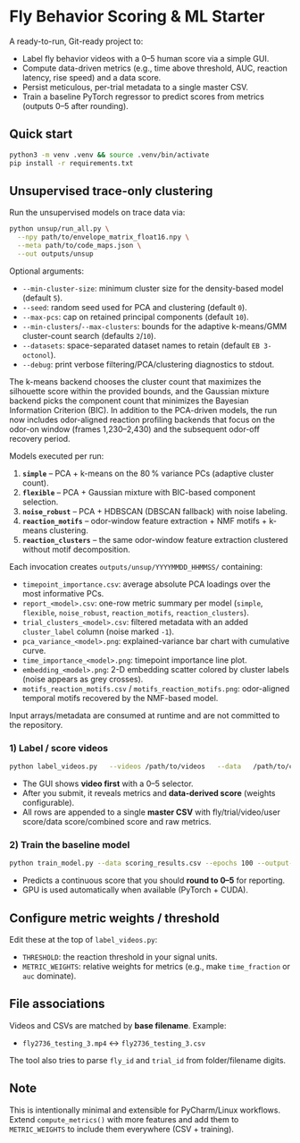 # Fly Behavior Scoring & ML Starter

A ready-to-run, Git-ready project to:
- Label fly behavior videos with a 0–5 human score via a simple GUI.
- Compute data-driven metrics (e.g., time above threshold, AUC, reaction latency, rise speed) and a data score.
- Persist meticulous, per-trial metadata to a single master CSV.
- Train a baseline PyTorch regressor to predict scores from metrics (outputs 0–5 after rounding).

## Quick start

```bash
python3 -m venv .venv && source .venv/bin/activate
pip install -r requirements.txt
```

## Unsupervised trace-only clustering

Run the unsupervised models on trace data via:

```bash
python unsup/run_all.py \
  --npy path/to/envelope_matrix_float16.npy \
  --meta path/to/code_maps.json \
  --out outputs/unsup
```

Optional arguments:

- `--min-cluster-size`: minimum cluster size for the density-based model (default `5`).
- `--seed`: random seed used for PCA and clustering (default `0`).
- `--max-pcs`: cap on retained principal components (default `10`).
- `--min-clusters`/`--max-clusters`: bounds for the adaptive k-means/GMM cluster-count search (defaults `2`/`10`).
- `--datasets`: space-separated dataset names to retain (default `EB 3-octonol`).
- `--debug`: print verbose filtering/PCA/clustering diagnostics to stdout.

The k-means backend chooses the cluster count that maximizes the silhouette score within the provided bounds, and the Gaussian mixture backend picks the component count that minimizes the Bayesian Information Criterion (BIC). In addition to the PCA-driven models, the run now includes odor-aligned reaction profiling backends that focus on the odor-on window (frames 1,230–2,430) and the subsequent odor-off recovery period.

Models executed per run:

1. **`simple`** – PCA + k-means on the 80 % variance PCs (adaptive cluster count).
2. **`flexible`** – PCA + Gaussian mixture with BIC-based component selection.
3. **`noise_robust`** – PCA + HDBSCAN (DBSCAN fallback) with noise labeling.
4. **`reaction_motifs`** – odor-window feature extraction + NMF motifs + k-means clustering.
5. **`reaction_clusters`** – the same odor-window feature extraction clustered without motif decomposition.

Each invocation creates `outputs/unsup/YYYYMMDD_HHMMSS/` containing:

- `timepoint_importance.csv`: average absolute PCA loadings over the most informative PCs.
- `report_<model>.csv`: one-row metric summary per model (`simple`, `flexible`, `noise_robust`, `reaction_motifs`, `reaction_clusters`).
- `trial_clusters_<model>.csv`: filtered metadata with an added `cluster_label` column (noise marked `-1`).
- `pca_variance_<model>.png`: explained-variance bar chart with cumulative curve.
- `time_importance_<model>.png`: timepoint importance line plot.
- `embedding_<model>.png`: 2-D embedding scatter colored by cluster labels (noise appears as grey crosses).
- `motifs_reaction_motifs.csv` / `motifs_reaction_motifs.png`: odor-aligned temporal motifs recovered by the NMF-based model.

Input arrays/metadata are consumed at runtime and are not committed to the repository.

### 1) Label / score videos

```bash
python label_videos.py   --videos /path/to/videos   --data   /path/to/csvs   --output scoring_results.csv
```

- The GUI shows **video first** with a 0–5 selector.
- After you submit, it reveals metrics and **data-derived score** (weights configurable).
- All rows are appended to a single **master CSV** with fly/trial/video/user score/data score/combined score and raw metrics.

### 2) Train the baseline model

```bash
python train_model.py --data scoring_results.csv --epochs 100 --output-model fly_score_model.pth
```

- Predicts a continuous score that you should **round to 0–5** for reporting.
- GPU is used automatically when available (PyTorch + CUDA).

## Configure metric weights / threshold

Edit these at the top of `label_videos.py`:
- `THRESHOLD`: the reaction threshold in your signal units.
- `METRIC_WEIGHTS`: relative weights for metrics (e.g., make `time_fraction` or `auc` dominate).

## File associations

Videos and CSVs are matched by **base filename**. Example:
- `fly2736_testing_3.mp4` ↔ `fly2736_testing_3.csv`

The tool also tries to parse `fly_id` and `trial_id` from folder/filename digits.

## Note

This is intentionally minimal and extensible for PyCharm/Linux workflows. Extend `compute_metrics()` with more features and add them to `METRIC_WEIGHTS` to include them everywhere (CSV + training).
